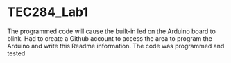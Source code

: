 # TEC284_Lab1
The programmed code will cause the built-in led on the Arduino board to blink. 
Had to create a Github account to access the area to program
the Arduino and write this Readme information.
The code was programmed and tested
